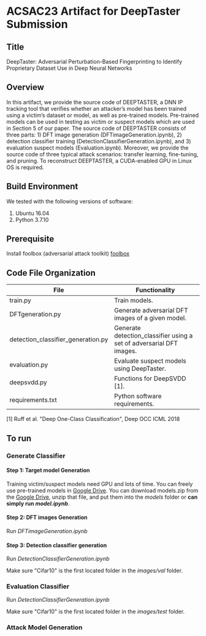 # ACSAC23 Artifact for DeepTaster Submission

## Title
DeepTaster: Adversarial Perturbation-Based Fingerprinting to Identify Proprietary Dataset Use in Deep Neural Networks

## Overview
In this artifact, we provide the source code of DEEPTASTER, a DNN IP tracking tool that verifies whether an attacker’s model has been trained using a victim’s dataset or model, as well as pre-trained models. Pre-trained models can be used in testing as victim or suspect models which are used in Section 5 of our paper. The source code of DEEPTASTER consists of three parts: 1) DFT image generation (DFTimageGeneration.ipynb), 2) detection classifier training (DetectionClassifierGeneration.ipynb), and 3) evaluation suspect models (Evaluation.ipynb). Moreover, we provide the source code of three typical attack scenarios: transfer learning, fine-tuning, and pruning. To reconstruct DEEPTASTER, a CUDA-enabled GPU in Linux OS is required.

## Build Environment
We tested with the following versions of software:
1. Ubuntu 16.04
2. Python 3.7.10

## Prerequisite
Install foolbox (adversarial attack toolkit) [foolbox](https://github.com/bethgelab/foolbox) 



## Code File Organization

| File                         	| Functionality                                                       	|
| ---------------- | ------------------------------------------------------------ |
| train.py                    	        | Train models.                                                    	|
| DFTgeneration.py                      | Generate adversarial DFT images of a given model. 	|
| detection_classifier_generation.py  	| Generate detection_classifier using a set of adversarial DFT images. 	|
| evaluation.py                	        | Evaluate suspect models using DeepTaster. 	|
| deepsvdd.py                	          | Functions for DeepSVDD [1]. 	|
| requirements.txt                      | Python software requirements. 	|



[1] Ruff et al. "Deep One-Class Classification", Deep OCC ICML 2018

## To run 

### Generate Classifier

#### Step 1: Target model Generation
Training victim/suspect models need GPU and lots of time. You can freely use pre-trained models in [Google Drive](https://drive.google.com/drive/folders/1hWS5VssqjE0284YfL4mI9wJSTHyNsuN3).
You can download models.zip from the [Google Drive](https://drive.google.com/drive/folders/1hWS5VssqjE0284YfL4mI9wJSTHyNsuN3), unzip that file, and put them into the *models* folder or **can simply run *model.ipynb***.

#### Step 2: DFT images Generation

Run *DFTimageGeneration.ipynb*

#### Step 3: Detection classifier generation

Run *DetectionClassifierGeneration.ipynb*

Make sure "Cifar10" is the first located folder in the *images/val* folder.

### Evaluation Classifier

Run *DetectionClassifierGeneration.ipynb*

Make sure "Cifar10" is the first located folder in the *images/test* folder.

### Attack Model Generation


